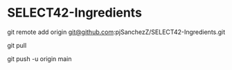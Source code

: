 # SELECT42-Ingredients

git remote add origin git@github.com:pjSanchezZ/SELECT42-Ingredients.git

git pull

git push -u origin main

